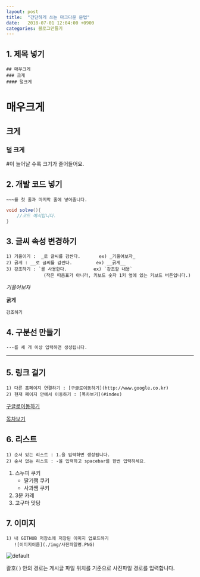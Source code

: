 ```yaml
---
layout: post
title:  "간단하게 쓰는 마크다운 문법"
date:   2018-07-01 12:04:00 +0900
categories: 블로그만들기
---
```




## 1. 제목 넣기

```
## 매우크게 
### 크게
#### 덜크게  
```

# 매우크게

## 크게

### 덜 크게

#이 늘어날 수록 크기가 줄어들어요.



## 2. 개발 코드 넣기

```
~~~를 첫 줄과 마지막 줄에 넣어줍니다.  
```

```java
void solve(){
    //코드 예시입니다.
}
```

## 3. 글씨 속성 변경하기

```
1) 기울이기 :  _로 글씨를 감싼다.       ex) _기울여보자_
2) 굵게 : __로 글씨를 감싼다.         ex) __굵게__
3) 강조하기 : `를 사용한다.          ex) `강조할 내용`
              (작은 따옴표가 아니라, 키보드 숫자 1키 옆에 있는 키보드 버튼입니다.)
```

_기울여보자_

__굵게__

`강조하기`

## 4. 구분선 만들기

```
---를 세 개 이상 입력하면 생성됩니다.
```

------

## 5. 링크 걸기

```
1) 다른 홈페이지 연결하기 : [구글로이동하기](http://www.google.co.kr)
2) 현재 페이지 안에서 이동하기 : [목차보기](#index)
```

[구글로이동하기](http://www.google.co.kr)

[목차보기](#index)

## 6. 리스트

```
1) 순서 있는 리스트 : 1.을 입력하면 생성됩니다.
2) 순서 없는 리스트 : -을 입력하고 spacebar를 한번 입력하세요.
```

1. 스누피 쿠키
   - 딸기쨈 쿠키
   - 사과쨈 쿠키
2. 3분 카레
3. 고구마 맛탕



## 7. 이미지

```
1) 내 GITHUB 저장소에 저장된 이미지 업로드하기
   ![이미지이름](./img/사진파일명.PNG)
```

![default](https://user-images.githubusercontent.com/33653318/42134286-6cdbc5f8-7d73-11e8-9c5e-625f0bd84b19.PNG)

괄호( ) 안의 경로는 게시글 파일 위치를 기준으로 사진파일 경로를 입력합니다.

   


